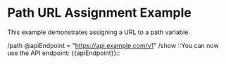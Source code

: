 # Path URL Assignment Example

This example demonstrates assigning a URL to a path variable.

/path @apiEndpoint = "https://api.example.com/v1"
/show ::You can now use the API endpoint: {{apiEndpoint}}::